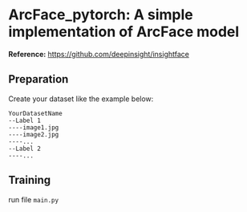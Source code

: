 # ArcFace_pytorch: A simple implementation of ArcFace model
**Reference:** https://github.com/deepinsight/insightface

## Preparation
Create your dataset like the example below:<br/>
```
YourDatasetName
--Label 1
----image1.jpg
----image2.jpg
----...
--Label 2
----...
```

## Training
run file ```main.py```

